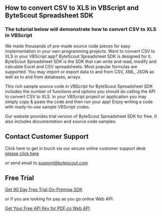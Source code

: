 ## How to convert CSV to XLS in VBScript and ByteScout Spreadsheet SDK

### The tutorial below will demonstrate how to convert CSV to XLS in VBScript

We made thousands of pre-made source code pieces for easy implementation in your own programming projects. Want to convert CSV to XLS in your VBScript app? ByteScout Spreadsheet SDK is designed for it. ByteScout Spreadsheet SDK is the SDK that can write and read, modify and calculate Excel and CSV spreadsheets. Most popular formulas are supported. You may import or export data to and from CSV, XML, JSON as well as to and from databases, arrays.

This rich sample source code in VBScript for ByteScout Spreadsheet SDK includes the number of functions and options you should do calling the API to convert CSV to XLS. In your VBScript project or application you may simply copy & paste the code and then run your app! Enjoy writing a code with ready-to-use sample VBScript codes.

Our website provides trial version of ByteScout Spreadsheet SDK for free. It also includes documentation and source code samples.

## Contact Customer Support

Click here to get in touch via our secure online customer support desk [please click here](https://bytescout.zendesk.com/hc/en-us/requests/new?subject=ByteScout%20Spreadsheet%20SDK%20Question)

or send email to [support@bytescout.com](mailto:support@bytescout.com?subject=ByteScout%20Spreadsheet%20SDK%20Question) 

## Free Trial

[Get 90 Day Free Trial On-Premise SDK](https://bytescout.com/download/web-installer?utm_source=github-readme)

or if you are looking for pay as you go online Web API:

[Get Your Free API Key for PDF.co Web API](https://pdf.co/documentation/api?utm_source=github-readme)